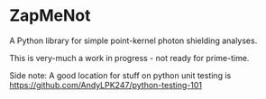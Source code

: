 # ZapMeNot
A Python library for simple point-kernel photon shielding analyses.

This is very-much a work in progress - not ready for prime-time.

Side note:  A good location for stuff on python unit testing is
https://github.com/AndyLPK247/python-testing-101

